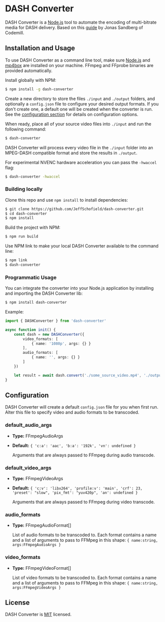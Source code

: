 # DASH Converter

DASH Converter is a [Node.js](https://nodejs.org/en/) tool to automate the encoding of multi-bitrate media for DASH delivery. Based on this [guide](https://accurate.video/docs/guides/encoding-multi-bitrate-content-optimal-dash-delivery/) by Jonas Sandberg of Codemill.

## Installation and Usage

To use DASH Converter as a command line tool, make sure [Node.js](https://nodejs.org/en/) and [mp4box](https://gpac.wp.imt.fr/downloads/) are installed on your machine. FFmpeg and FFprobe binaries are provided automatically.

Install globally with NPM:

```bash
$ npm install -g dash-converter
```

Create a new directory to store the files  `./input` and `./output` folders, and optionally a `config.json` file to configure your desired output formats. If you don't create one, a default one will be created when the converter is run. See the [configuration section](#configuration) for details on configuration options.

When ready, place all of your source video files into `./input` and run the following command:

```bash
$ dash-converter
```

DASH Converter will process every video file in the `./input` folder into an MPEG-DASH compatible format and store the results in `./output`.

For experimental NVENC hardware acceleration you can pass the `-hwaccel` flag:

```bash
$ dash-converter -hwaccel
```

### Building locally

Clone this repo and use `npm install` to install dependencies:

```bash
$ git clone https://github.com/JeffSchofield/dash-converter.git
$ cd dash-converter
$ npm install
```

Build the project with NPM:

```bash
$ npm run build
```

Use NPM link to make your local DASH Converter available to the command line:

```bash
$ npm link
$ dash-converter
```

### Programmatic Usage

You can integrate the converter into your Node.js application by installing and importing the DASH Converter lib:

```bash
$ npm install dash-converter
```

Example:

```ts
import { DASHConverter } from 'dash-converter'

async function init() {
	const dash = new DASHConverter({
		video_formats: [
			{ name: '1080p', args: {} }
		],
		audio_formats: [
			{ name: '', args: {} }
		]
	})

	let result = await dash.convert('./some_source_video.mp4', './output_folder')
}
```

## Configuration

DASH Converter will create a default `config.json` file for you when first run. Alter this file to specify video and audio formats to be transcoded.

### default_audio_args
- **Type:** FFmpegAudioArgs
- **Default:** `{ 'c:a': 'aac', 'b:a': '192k', 'vn': undefined }`

	Arguments that are always passed to FFmpeg during audio transcode.

### default_video_args
- **Type:** FFmpegVideoArgs
- **Default:** `{ 'c:v': 'libx264', 'profile:v': 'main', 'crf': 23, 'preset': "slow", 'pix_fmt': "yuv420p", 'an': undefined }`

	Arguments that are always passed to FFmpeg during video transcode.

### audio_formats
- **Type:** FFmpegAudioFormat[]

	List of audio formats to be transcoded to. Each format contains a name and a list of arguments to pass to FFMpeg in this shape: `{ name:string, args:FFmpegAudioArgs }`

### video_formats
- **Type:** FFmpegVideoFormat[]

	List of video formats to be transcoded to. Each format contains a name and a list of arguments to pass to FFMpeg in this shape: `{ name:string, args:FFmpegVideoArgs }`

## License

DASH Converter is [MIT](LICENSE) licensed.
